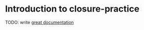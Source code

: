 # Introduction to closure-practice

TODO: write [great documentation](http://jacobian.org/writing/what-to-write/)
